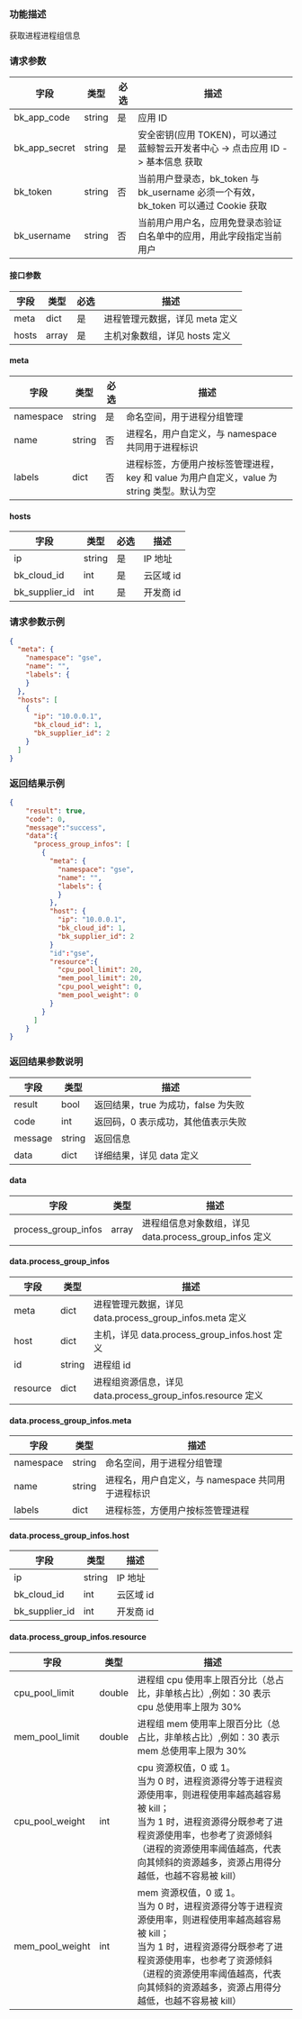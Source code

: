 ### 功能描述

获取进程进程组信息

### 请求参数

| 字段 | 类型 | 必选 |  描述 |
|-----------|------------|--------|------------|
| bk_app_code  |  string    | 是 | 应用 ID     |
| bk_app_secret|  string    | 是 | 安全密钥(应用 TOKEN)，可以通过 蓝鲸智云开发者中心 -&gt; 点击应用 ID -&gt; 基本信息 获取 |
| bk_token     |  string    | 否 | 当前用户登录态，bk_token 与 bk_username 必须一个有效，bk_token 可以通过 Cookie 获取 |
| bk_username  |  string    | 否 | 当前用户用户名，应用免登录态验证白名单中的应用，用此字段指定当前用户 |

#### 接口参数

| 字段      |  类型      | 必选   |  描述      |
|-----------|------------|--------|------------|
| meta | dict | 是 | 进程管理元数据，详见 meta 定义 |
| hosts | array | 是 | 主机对象数组，详见 hosts 定义 |

#### meta

| 字段      |  类型      | 必选   |  描述      |
|-----------|------------|--------|------------|
| namespace | string | 是 | 命名空间，用于进程分组管理 |
| name | string | 否 | 进程名，用户自定义，与 namespace 共同用于进程标识 |
| labels | dict | 否 | 进程标签，方便用户按标签管理进程，key 和 value 为用户自定义，value 为 string 类型。默认为空 |

#### hosts

| 字段      |  类型      | 必选   |  描述      |
|-----------|------------|--------|------------|
| ip | string | 是 | IP 地址 |
| bk_cloud_id | int | 是 |  云区域 id |
| bk_supplier_id | int | 是 | 开发商 id |

### 请求参数示例

``` json
{
  "meta": {
	"namespace": "gse",
    "name": "",
    "labels": {
    }
  },
  "hosts": [
    {
      "ip": "10.0.0.1",
      "bk_cloud_id": 1,
      "bk_supplier_id": 2
    }
  ]
}
```

### 返回结果示例

```json
{
    "result": true,
    "code": 0,
    "message":"success",
    "data":{
      "process_group_infos": [
        {
          "meta": {
	        "namespace": "gse",
            "name": "",
            "labels": {
            }
          },
          "host": {
            "ip": "10.0.0.1",
            "bk_cloud_id": 1,
            "bk_supplier_id": 2
          }
          "id":"gse",
          "resource":{
            "cpu_pool_limit": 20,
            "mem_pool_limit": 20,
            "cpu_pool_weight": 0,
            "mem_pool_weight": 0
          }
        }
      ]
    }
}
```

### 返回结果参数说明

| 字段      | 类型      | 描述      |
|-----------|-----------|-----------|
|result| bool | 返回结果，true 为成功，false 为失败 |
|code|int|返回码，0 表示成功，其他值表示失败|
|message|string|返回信息|
|data|dict| 详细结果，详见 data 定义 |

#### data

| 字段      | 类型      | 描述      |
|-----------|-----------|-----------|
|process_group_infos| array | 进程组信息对象数组，详见 data.process_group_infos 定义 |

#### data.process_group_infos

| 字段      | 类型      | 描述      |
|-----------|-----------|-----------|
| meta | dict | 进程管理元数据，详见 data.process_group_infos.meta 定义 |
| host | dict | 主机，详见 data.process_group_infos.host 定义 |
| id | string | 进程组 id |
| resource | dict |  进程组资源信息，详见 data.process_group_infos.resource 定义 |

#### data.process_group_infos.meta

| 字段      | 类型      | 描述      |
|-----------|-----------|-----------|
| namespace | string | 命名空间，用于进程分组管理 | 
| name | string | 进程名，用户自定义，与 namespace 共同用于进程标识 |
| labels | dict | 进程标签，方便用户按标签管理进程 |

#### data.process_group_infos.host

| 字段      | 类型      | 描述      |
|-----------|-----------|-----------|
| ip | string | IP 地址 |
| bk_cloud_id | int |  云区域 id |
| bk_supplier_id | int | 开发商 id |

#### data.process_group_infos.resource

| 字段      |  类型      |  描述      |
|-----------|------------|------------|
| cpu_pool_limit | double | 进程组 cpu 使用率上限百分比（总占比，非单核占比）,例如：30 表示 cpu 总使用率上限为 30% |
| mem_pool_limit | double | 进程组 mem 使用率上限百分比（总占比，非单核占比）,例如：30 表示 mem 总使用率上限为 30% |
| cpu_pool_weight | int | cpu 资源权值，0 或 1。<br>当为 0 时，进程资源得分等于进程资源使用率，则进程使用率越高越容易被 kill；<br>当为 1 时，进程资源得分既参考了进程资源使用率，也参考了资源倾斜（进程的资源使用率阈值越高，代表向其倾斜的资源越多，资源占用得分越低，也越不容易被 kill） |
| mem_pool_weight | int | mem 资源权值，0 或 1。<br>当为 0 时，进程资源得分等于进程资源使用率，则进程使用率越高越容易被 kill；<br>当为 1 时，进程资源得分既参考了进程资源使用率，也参考了资源倾斜（进程的资源使用率阈值越高，代表向其倾斜的资源越多，资源占用得分越低，也越不容易被 kill） |